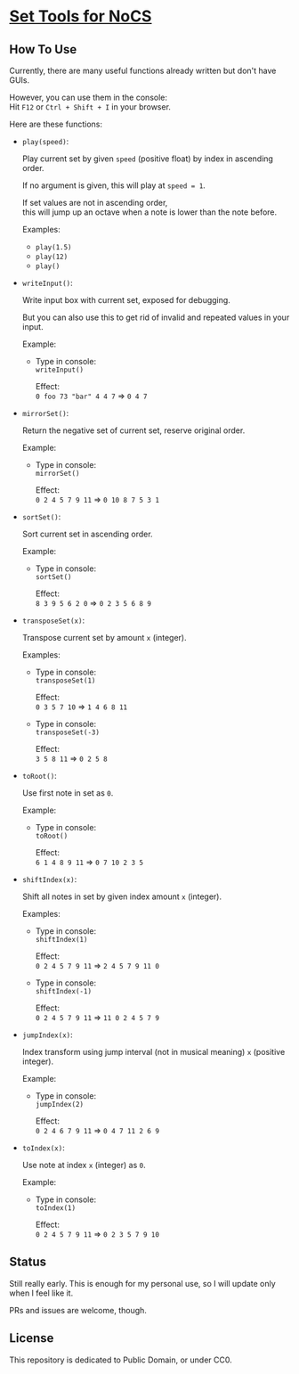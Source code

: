 # [Set Tools for NoCS](https://letheward.github.io/seToolz)

## How To Use

Currently, there are many useful functions already written but don't have GUIs.

However, you can use them in the console:  
Hit `F12` or `Ctrl + Shift + I` in your browser.

Here are these functions:

- `play(speed)`:

    Play current set by given `speed` (positive float) by index in ascending order.
    
    If no argument is given, this will play at `speed = 1`.

    If set values are not in ascending order,  
    this will jump up an octave when a note is lower than the note before.

    Examples: 
    
    - `play(1.5)`
    - `play(12)`
    - `play()`

- `writeInput()`:

    Write input box with current set, exposed for debugging.

    But you can also use this to get rid of invalid and repeated values in your input.
    
    Example: 
    
    - Type in console:  
        `writeInput()` 
    
        Effect:  
        `0 foo 73 "bar" 4 4 7` => `0 4 7`

- `mirrorSet()`:

    Return the negative set of current set, reserve original order.

    Example: 
    
    - Type in console:  
        `mirrorSet()` 
    
        Effect:  
        `0 2 4 5 7 9 11` => `0 10 8 7 5 3 1`

- `sortSet()`:

    Sort current set in ascending order.

    Example:

    - Type in console:  
        `sortSet()` 
    
        Effect:  
        `8 3 9 5 6 2 0` => `0 2 3 5 6 8 9`

- `transposeSet(x)`:

    Transpose current set by amount `x` (integer).

    Examples:

    - Type in console:  
        `transposeSet(1)` 
    
        Effect:  
        `0 3 5 7 10` => `1 4 6 8 11`

    - Type in console:  
        `transposeSet(-3)` 
    
        Effect:  
        `3 5 8 11` => `0 2 5 8`

- `toRoot()`:

    Use first note in set as `0`.

    Example:
    
    - Type in console:  
        `toRoot()` 
    
        Effect:  
        `6 1 4 8 9 11` => `0 7 10 2 3 5`

- `shiftIndex(x)`:

    Shift all notes in set by given index amount `x` (integer).

    Examples:
    
    - Type in console:  
        `shiftIndex(1)` 
    
        Effect:  
        `0 2 4 5 7 9 11` => `2 4 5 7 9 11 0`

    - Type in console:  
        `shiftIndex(-1)` 
    
        Effect:  
        `0 2 4 5 7 9 11` => `11 0 2 4 5 7 9`

- `jumpIndex(x)`:

    Index transform using jump interval (not in musical meaning) `x` (positive integer).

    Example:
    
    - Type in console:  
        `jumpIndex(2)` 
    
        Effect:  
        `0 2 4 6 7 9 11` => `0 4 7 11 2 6 9`

- `toIndex(x)`:

    Use note at index `x` (integer) as `0`.

    Example:
    
    - Type in console:  
        `toIndex(1)` 
    
        Effect:  
        `0 2 4 5 7 9 11` => `0 2 3 5 7 9 10`

## Status

Still really early. This is enough for my personal use, so I will update only when I feel like it.

PRs and issues are welcome, though.

## License

This repository is dedicated to Public Domain, or under CC0.